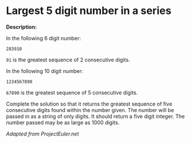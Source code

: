 # Largest 5 digit number in a series
**Description:**

In the following 6 digit number:

```283910```

```91``` is the greatest sequence of 2 consecutive digits.

In the following 10 digit number:

```1234567890```

```67890``` is the greatest sequence of 5 consecutive digits.

Complete the solution so that it returns the greatest sequence of five consecutive digits found within the number given. The number will be passed in as a string of only digits. It should return a five digit integer. The number passed may be as large as 1000 digits.

*Adapted from ProjectEuler.net*
